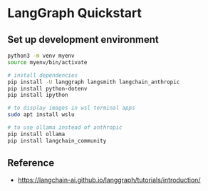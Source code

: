 # LangGraph Quickstart

## Set up development environment
```bash
python3 -m venv myenv
source myenv/bin/activate

# install dependencies
pip install -U langgraph langsmith langchain_anthropic
pip install python-dotenv
pip install ipython

# to display images in wsl terminal apps
sudo apt install wslu

# to use ollama instead of anthropic
pip install ollama
pip install langchain_community
```

## Reference
- https://langchain-ai.github.io/langgraph/tutorials/introduction/ <br>
